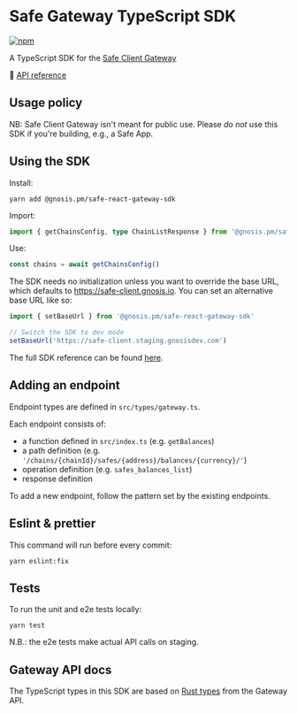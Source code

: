 # Safe Gateway TypeScript SDK

[![npm](https://img.shields.io/npm/v/@gnosis.pm/safe-react-gateway-sdk?label=%40gnosis.pm%2Fsafe-react-gateway-sdk)](https://www.npmjs.com/package/@gnosis.pm/safe-react-gateway-sdk)

A TypeScript SDK for the [Safe Client Gateway](https://github.com/gnosis/safe-client-gateway)

📖 [API reference](https://gnosis.github.io/safe-react-gateway-sdk/modules.html#getBalances)

## Usage policy

NB: Safe Client Gateway isn't meant for public use.
Please _do not_ use this SDK if you're building, e.g., a Safe App.

## Using the SDK

Install:

```shell
yarn add @gnosis.pm/safe-react-gateway-sdk
```

Import:

```ts
import { getChainsConfig, type ChainListResponse } from '@gnosis.pm/safe-react-gateway-sdk'
```

Use:

```ts
const chains = await getChainsConfig()
```

The SDK needs no initialization unless you want to override the base URL, which defaults to https://safe-client.gnosis.io.
You can set an alternative base URL like so:

```ts
import { setBaseUrl } from '@gnosis.pm/safe-react-gateway-sdk'

// Switch the SDK to dev mode
setBaseUrl('https://safe-client.staging.gnosisdev.com')
```

The full SDK reference can be found [here](https://gnosis.github.io/safe-react-gateway-sdk/modules.html#getBalances).

## Adding an endpoint

Endpoint types are defined in `src/types/gateway.ts`.

Each endpoint consists of:

- a function defined in `src/index.ts` (e.g. `getBalances`)
- a path definition (e.g. `'/chains/{chainId}/safes/{address}/balances/{currency}/'`)
- operation definition (e.g. `safes_balances_list`)
- response definition

To add a new endpoint, follow the pattern set by the existing endpoints.

## Eslint & prettier

This command will run before every commit:

```shell
yarn eslint:fix
```

## Tests

To run the unit and e2e tests locally:

```shell
yarn test
```

N.B.: the e2e tests make actual API calls on staging.


## Gateway API docs

The TypeScript types in this SDK are based on [Rust types](https://gnosis.github.io/safe-client-gateway/docs/routes/index.html) from the Gateway API.
